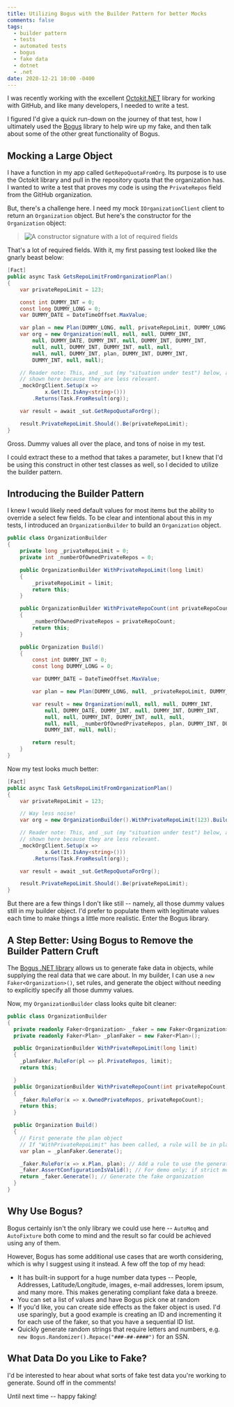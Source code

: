 ```yaml
---
title: Utilizing Bogus with the Builder Pattern for better Mocks
comments: false
tags:
  - builder pattern
  - tests
  - automated tests
  - bogus
  - fake data
  - dotnet
  - .net
date: 2020-12-21 10:00 -0400
---
```


I was recently working with the excellent [Octokit.NET](https://github.com/octokit/octokit.net) library for working with GitHub, and like many developers, I needed to write a test.

I figured I'd give a quick run-down on the journey of that test, how I ultimately used the [Bogus](https://github.com/bchavez/Bogus) library to help wire up my fake, and then talk about some of the other great functionality of Bogus.

## Mocking a Large Object

I have a function in my app called `GetRepoQuotaFromOrg`. Its purpose is to use the Octokit library and pull in the repository quota that the organization has. I wanted to write a test that proves my code is using the `PrivateRepos` field from the GitHub organization.

But, there's a challenge here. I need my mock `IOrganizationClient` client to return an `Organization` object. But here's the constructor for the `Organization` object:

> ![A constructor signature with a lot of required fields]({{site.post-images}}/2020-12_bogus/01_OrganizationObjectCtor.png)

That's a lot of required fields. With it, my first passing test looked like the gnarly beast below:

```csharp
[Fact]
public async Task GetsRepoLimitFromOrganizationPlan()
{
    var privateRepoLimit = 123;

    const int DUMMY_INT = 0;
    const long DUMMY_LONG = 0;
    var DUMMY_DATE = DateTimeOffset.MaxValue;

    var plan = new Plan(DUMMY_LONG, null, privateRepoLimit, DUMMY_LONG, null);
    var org = new Organization(null, null, null, DUMMY_INT,
        null, DUMMY_DATE, DUMMY_INT, null, DUMMY_INT, DUMMY_INT,
        null, null, DUMMY_INT, DUMMY_INT, null, null,
        null, null, DUMMY_INT, plan, DUMMY_INT, DUMMY_INT,
        DUMMY_INT, null, null);

    // Reader note: This, and _sut (my "situation under test") below, are part of the constructor and not fully
    // shown here because they are less relevant.
    _mockOrgClient.Setup(x =>
            x.Get(It.IsAny<string>()))
        .Returns(Task.FromResult(org));

    var result = await _sut.GetRepoQuotaForOrg();

    result.PrivateRepoLimit.Should().Be(privateRepoLimit);
}
```

Gross. Dummy values all over the place, and tons of noise in my test.

I could extract these to a method that takes a parameter, but I knew that I'd be using this construct in other test classes as well, so I decided to utilize the builder pattern.

## Introducing the Builder Pattern

I knew I would likely need default values for most items but the ability to override a select few fields. To be clear and intentional about this in my tests, I introduced an `OrganizationBuilder` to build an `Organization` object.

```csharp
public class OrganizationBuilder
{
    private long _privateRepoLimit = 0;
    private int _numberOfOwnedPrivateRepos = 0;

    public OrganizationBuilder WithPrivateRepoLimit(long limit)
    {
        _privateRepoLimit = limit;
        return this;
    }

    public OrganizationBuilder WithPrivateRepoCount(int privateRepoCount)
    {
        _numberOfOwnedPrivateRepos = privateRepoCount;
        return this;
    }

    public Organization Build()
    {
        const int DUMMY_INT = 0;
        const long DUMMY_LONG = 0;

        var DUMMY_DATE = DateTimeOffset.MaxValue;

        var plan = new Plan(DUMMY_LONG, null, _privateRepoLimit, DUMMY_LONG, null);

        var result = new Organization(null, null, null, DUMMY_INT,
            null, DUMMY_DATE, DUMMY_INT, null, DUMMY_INT, DUMMY_INT,
            null, null, DUMMY_INT, DUMMY_INT, null, null,
            null, null, _numberOfOwnedPrivateRepos, plan, DUMMY_INT, DUMMY_INT,
            DUMMY_INT, null, null);

        return result;
    }
}
```

Now my test looks much better:

```csharp
[Fact]
public async Task GetsRepoLimitFromOrganizationPlan()
{
    var privateRepoLimit = 123;

    // Way less noise!
    var org = new OrganizationBuilder().WithPrivateRepoLimit(123).Build();

    // Reader note: This, and _sut (my "situation under test") below, are part of the constructor and not fully
    // shown here because they are less relevant.
    _mockOrgClient.Setup(x =>
            x.Get(It.IsAny<string>()))
        .Returns(Task.FromResult(org));

    var result = await _sut.GetRepoQuotaForOrg();

    result.PrivateRepoLimit.Should().Be(privateRepoLimit);
}
```

But there are a few things I don't like still -- namely, all those dummy values still in my builder object. I'd prefer to populate them with legitimate values each time to make things a little more realistic. Enter the Bogus library.

## A Step Better: Using Bogus to Remove the Builder Pattern Cruft

The [Bogus .NET library](https://github.com/bchavez/Bogus) allows us to generate fake data in objects, while supplying the real data that we care about. In my builder, I can use a `new Faker<Organization>()`, set rules, and generate the object without needing to explicitly specify all those dummy values.

Now, my `OrganizationBuilder` class looks quite bit cleaner:

```csharp
public class OrganizationBuilder
{
  private readonly Faker<Organization> _faker = new Faker<Organization>();
  private readonly Faker<Plan> _planFaker = new Faker<Plan>();

  public OrganizationBuilder WithPrivateRepoLimit(long limit)
  {
    _planFaker.RuleFor(pl => pl.PrivateRepos, limit);
    return this;

  }
  public OrganizationBuilder WithPrivateRepoCount(int privateRepoCount)
  {
    _faker.RuleFor(x => x.OwnedPrivateRepos, privateRepoCount);
    return this;
  }

  public Organization Build()
  {
    // First generate the plan object
    // If "WithPrivateRepoLimit" has been called, a rule will be in place; otherwise, dummy object.
    var plan = _planFaker.Generate();

    _faker.RuleFor(x => x.Plan, plan); // Add a rule to use the generated plan in the organization object
    _faker.AssertConfigurationIsValid(); // For demo only; if strict mode is enabled, this will throw if we're missing a rule
    return _faker.Generate(); // Generate the fake organization
  }
}
```

## Why Use Bogus?

Bogus certainly isn't the only library we could use here -- `AutoMoq` and `AutoFixture` both come to mind and the result so far could be achieved using any of them.

However, Bogus has some additional use cases that are worth considering, which is why I suggest using it instead. A few off the top of my head:

- It has built-in support for a huge number data types -- People, Addresses, Latitude/Longitude, images, e-mail addresses, lorem ipsum, and many more. This makes generating compliant fake data a breeze.
- You can set a list of values and have Bogus pick one at random
- If you'd like, you can create side effects as the faker object is used. I'd use sparingly, but a good example is creating an ID and incrementing it for each use of the faker, so that you have a sequential ID list.
- Quickly generate random strings that require letters and numbers, e.g. `new Bogus.Randomizer().Repace("###-##-####")` for an SSN.

## What Data Do you Like to Fake?

I'd be interested to hear about what sorts of fake test data you're working to generate. Sound off in the comments!

Until next time -- happy faking!

